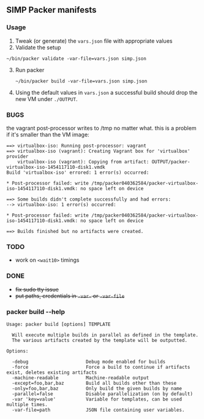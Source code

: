 ## SIMP Packer manifests

### Usage
1. Tweak (or generate) the `vars.json` file with appropriate values
2. Validate the setup

  `~/bin/packer validate -var-file=vars.json simp.json`

3. Run packer

   `~/bin/packer build -var-file=vars.json simp.json`

4. Using the default values in `vars.json` a successful build should drop the new VM under `./OUTPUT`.


### BUGS
the vagrant post-processor writes to /tmp no matter what.  this is a problem if it's smaller than the VM image:
```
==> virtualbox-iso: Running post-processor: vagrant
==> virtualbox-iso (vagrant): Creating Vagrant box for 'virtualbox' provider
    virtualbox-iso (vagrant): Copying from artifact: OUTPUT/packer-virtualbox-iso-1454117110-disk1.vmdk
Build 'virtualbox-iso' errored: 1 error(s) occurred:

* Post-processor failed: write /tmp/packer040362584/packer-virtualbox-iso-1454117110-disk1.vmdk: no space left on device

==> Some builds didn't complete successfully and had errors:
--> virtualbox-iso: 1 error(s) occurred:

* Post-processor failed: write /tmp/packer040362584/packer-virtualbox-iso-1454117110-disk1.vmdk: no space left on device

==> Builds finished but no artifacts were created.
```


### TODO
- work on `<wait10>` timings

### DONE
- ~~fix sudo tty issue~~
- ~~put paths, credentials in `-var-` or `-var-file`~~

### packer build --help
```
Usage: packer build [options] TEMPLATE

  Will execute multiple builds in parallel as defined in the template.
  The various artifacts created by the template will be outputted.

Options:

  -debug                     Debug mode enabled for builds
  -force                     Force a build to continue if artifacts exist, deletes existing artifacts
  -machine-readable          Machine-readable output
  -except=foo,bar,baz        Build all builds other than these
  -only=foo,bar,baz          Only build the given builds by name
  -parallel=false            Disable parallelization (on by default)
  -var 'key=value'           Variable for templates, can be used multiple times.
  -var-file=path             JSON file containing user variables.
```
